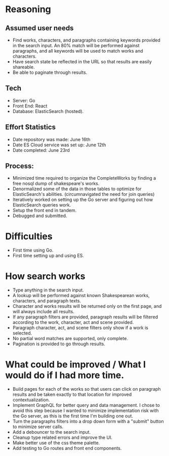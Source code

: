 # Reasoning

## Assumed user needs

- Find works, characters, and paragraphs containing keywords provided in the search input. An 80% match will be performed against paragraphs, and all keywords will be used to match works and characters.
- Have search state be reflected in the URL so that results are easily shareable.
- Be able to paginate through results.

## Tech

- Server: Go
- Front End: React
- Database: ElasticSearch (hosted).

## Effort Statistics

- Date repository was made: June 16th
- Date ES Cloud service was set up: June 12th
- Date completed: June 23rd

## Process:

- Minimized time required to organize the CompleteWorks by finding a free nosql dump of shakespeare's works.
- Denormalized some of the data in those tables to optimize for ElasticSearch's abilities. (circumnavigated the need for join queries)
- Iteratively worked on setting up the Go server and figuring out how ElasticSearch queries work.
- Setup the front end in tandem.
- Debugged and submitted.

# Difficulties

- First time using Go.
- First time setting up and using ES.

# How search works

- Type anything in the search input.
- A lookup will be performed against known Shakespearean works, characters, and paragraph texts.
- Character and works results will be returned only on the first page, and will always include all results.
- If any paragraph filters are provided, paragraph results will be filtered according to the work, character, act and scene provided.
- Paragraph character, act, and scene filters only show if a work is selected.
- No partial word matches are supported, only complete.
- Pagination is provided to go through results.

# What could be improved / What I would do if I had more time.

- Build pages for each of the works so that users can click on paragraph results and be taken exactly to that location for improved contextualization.
- Implement GraphQL for better query and data management. I chose to avoid this step because I wanted to minimize implementation risk with the Go server, as this is the first time I'm building one out.
- Turn the paragraphs filters into a drop down form with a "submit" button to minimize server calls.
- Add a debouncer to the search input.
- Cleanup type related errors and improve the UI.
- Make better use of the css theme palette.
- Add testing to Go routes and front end components.
